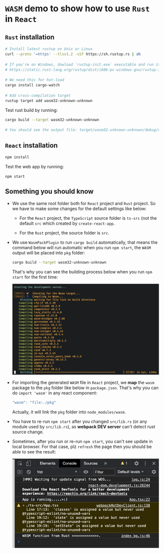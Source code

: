 # `WASM` demo to show how to use `Rust` in `React`

## `Rust` installation

```bash
# Install latest rustup on Unix or Linux
curl --proto '=https' --tlsv1.2 -sSf https://sh.rustup.rs | sh

# If you're on Windows, dowload `rustup-init.exe` executable and run it:
# https://static.rust-lang.org/rustup/dist/i686-pc-windows-gnu/rustup-init.exe

# We need this for hot-load
cargo install cargo-watch

# Add cross-compilation target
rustup target add wasm32-unknown-unknown
```

Test rust build by running:

```bash
cargo build --target wasm32-unknown-unknown

# You should see the output file: target/wasm32-unknown-unknown/debug/use_rust_in_react.wasm
```

## `React` installation

```bash
npm install
```

Test the web app by running:

`npm start`


## Something you should know

- We use the same root folder both for `React` project and `Rust` project. So we have to 
make some changes for the default settings like below:

    - For the `React` project, the `TypeScript` source folder is `ts-src` (not the default `src`
    which created by `create-react-app`.

    - For the `Rust` project, the source folder is `src`.

- We use `WasmPackPlugin` to run `cargo build` automatically, that means the command below will run automatic 
when you run `npm start`, the `WASM` output will be placed into `pkg` folder:

    ```bash
    cargo build --target wasm32-unknown-unknown
    ```

    That's why you can see the building process below when you run `npm start` for the first time:

    ![run-cargo-build-automatic.png](./readme_images/run-cargo-build-automatic.png)

- For importing the generated `WASM` file in `React` project, we **map** the `wasm` package to the `pkg` 
folder like below in `package.json`. That's why you can do `import 'wasm'` in any react component:
    
    ```js
    "wasm": "file:./pkg"
    ```

    Actually, it will link the `pkg` folder into `node_modules/wasm`.

- You have to re-run `npm start` after you changed `src/lib.rs` (or any module used by `src/lib.rs`), as
**webpack DEV server** can't detect rust source change. 

- Sometimes, after you run or re-run `npm start`, you can't see update in local browser. For that case, plz `refresh`
the page then you should be able to see the result:

    ![run-wasm-code.png](./readme_images/run-wasm-code.png)

##
